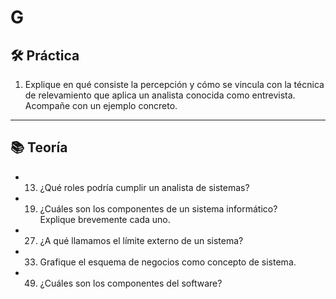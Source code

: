 # G

## 🛠️ Práctica

1. Explique en qué consiste la percepción y cómo se vincula con la técnica de relevamiento que aplica un analista conocida como entrevista.  
   Acompañe con un ejemplo concreto.

---

## 📚 Teoría

- 13. ¿Qué roles podría cumplir un analista de sistemas?

- 19. ¿Cuáles son los componentes de un sistema informático?  
  Explique brevemente cada uno.

- 27. ¿A qué llamamos el límite externo de un sistema?

- 33. Grafique el esquema de negocios como concepto de sistema.

- 49. ¿Cuáles son los componentes del software?
